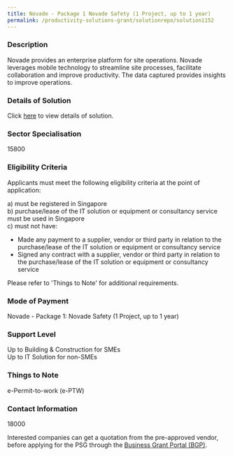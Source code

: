 ```yaml
---
title: Novade - Package 1 Novade Safety (1 Project, up to 1 year)
permalink: /productivity-solutions-grant/solutionrepo/solution1152
---
```


### Description

Novade provides an enterprise platform for site operations. Novade leverages mobile technology to streamline site processes, facilitate collaboration and improve productivity. The data captured provides insights to improve operations.

### Details of Solution

Click <a href='CSG Software Pte Ltd' target='_blank' rel='noopener'>here</a> to view details of solution.

### Sector Specialisation

 15800 

### Eligibility Criteria

Applicants must meet the following eligibility criteria at the point of application:

a) must be registered in Singapore <br>
b) purchase/lease of the IT solution or equipment or consultancy service must be used in Singapore <br>
c) must not have:
- Made any payment to a supplier, vendor or third party in relation to the purchase/lease of the IT solution or equipment or consultancy service
- Signed any contract with a supplier, vendor or third party in relation to the purchase/lease of the IT solution or equipment or consultancy service

Please refer to 'Things to Note' for additional requirements.

### Mode of Payment
Novade - Package 1: Novade Safety (1 Project, up to 1 year)

### Support Level
Up to Building & Construction for SMEs <br>
Up to IT Solution for non-SMEs

### Things to Note
e-Permit-to-work (e-PTW)

### Contact Information
18000

Interested companies can get a quotation from the pre-approved vendor, before applying for the PSG through the <a target='_blank' rel='noopener' href='https://www.businessgrants.gov.sg/'>Business Grant Portal (BGP)</a>.
